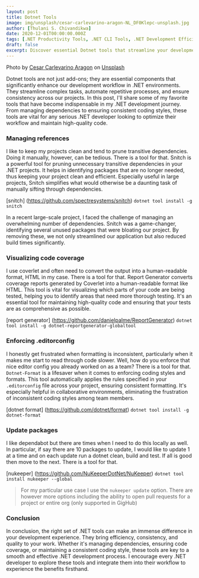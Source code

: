 ```yaml
---
layout: post
title: Dotnet Tools
image: img/unsplash/cesar-carlevarino-aragon-NL_DF0Klepc-unsplash.jpg
author: [Thulani S. Chivandikwa]
date: 2020-12-01T00:00:00.000Z
tags: [.NET Productivity Tools, .NET CLI Tools, .NET Development Efficiency]
draft: false
excerpt: Discover essential Dotnet tools that streamline your development workflow
---
```


Photo by <a href="https://unsplash.com/@carlevarino?utm_source=unsplash&utm_medium=referral&utm_content=creditCopyText">Cesar Carlevarino Aragon</a> on <a href="https://unsplash.com/photos/NL_DF0Klepc?utm_source=unsplash&utm_medium=referral&utm_content=creditCopyText">Unsplash</a>

Dotnet tools are not just add-ons; they are essential components that significantly enhance our development workflow in .NET environments. They streamline complex tasks, automate repetitive processes, and ensure consistency across our projects. In this post, I'll share some of my favorite tools that have become indispensable in my .NET development journey. From managing dependencies to ensuring consistent coding styles, these tools are vital for any serious .NET developer looking to optimize their workflow and maintain high-quality code.

### Managing references

I like to keep my projects clean and tend to prune transitive dependencies. Doing it manually, however, can be tedious. There is a tool for that. Snitch is a powerful tool for pruning unnecessary transitive dependencies in your .NET projects. It helps in identifying packages that are no longer needed, thus keeping your project clean and efficient. Especially useful in large projects, Snitch simplifies what would otherwise be a daunting task of manually sifting through dependencies.

[snitch] (https://github.com/spectresystems/snitch) `dotnet tool install -g snitch`

In a recent large-scale project, I faced the challenge of managing an overwhelming number of dependencies. Snitch was a game-changer, identifying several unused packages that were bloating our project. By removing these, we not only streamlined our application but also reduced build times significantly.

### Visualizing code coverage

I use coverlet and often need to convert the output into a human-readable format, HTML in my case. There is a tool for that. Report Generator converts coverage reports generated by Coverlet into a human-readable format like HTML. This tool is vital for visualizing which parts of your code are being tested, helping you to identify areas that need more thorough testing. It's an essential tool for maintaining high-quality code and ensuring that your tests are as comprehensive as possible.

[report generator] (https://github.com/danielpalme/ReportGenerator) `dotnet tool install -g dotnet-reportgenerator-globaltool`

### Enforcing .editorconfig

I honestly get frustrated when formatting is inconsistent, particularly when it makes me start to read through code slower. Well, how do you enforce that nice editor config you already worked on as a team? There is a tool for that. `Dotnet-Format` is a lifesaver when it comes to enforcing coding styles and formats. This tool automatically applies the rules specified in your `.editorconfig` file across your project, ensuring consistent formatting. It's especially helpful in collaborative environments, eliminating the frustration of inconsistent coding styles among team members.

[dotnet format] (https://github.com/dotnet/format) `dotnet tool install -g dotnet-format`

### Update packages

I like dependabot but there are times when I need to do this locally as well. In particular, if say there are 10 packages to update, I would like to update 1 at a time and on each update run a dotnet clean, build and test. If all is good then move to the next. There is a tool for that.

[nukeeper] (https://github.com/NuKeeperDotNet/NuKeeper) `dotnet tool install nukeeper --global`

> For my particular use case I use the `nukeeper update` option. There are however more options including the ability to open pull requests for a project or entire org (only supported in GigHub)


### Conclusion

In conclusion, the right set of .NET tools can make an immense difference in your development experience. They bring efficiency, consistency, and quality to your work. Whether it's managing dependencies, ensuring code coverage, or maintaining a consistent coding style, these tools are key to a smooth and effective .NET development process. I encourage every .NET developer to explore these tools and integrate them into their workflow to experience the benefits firsthand.
